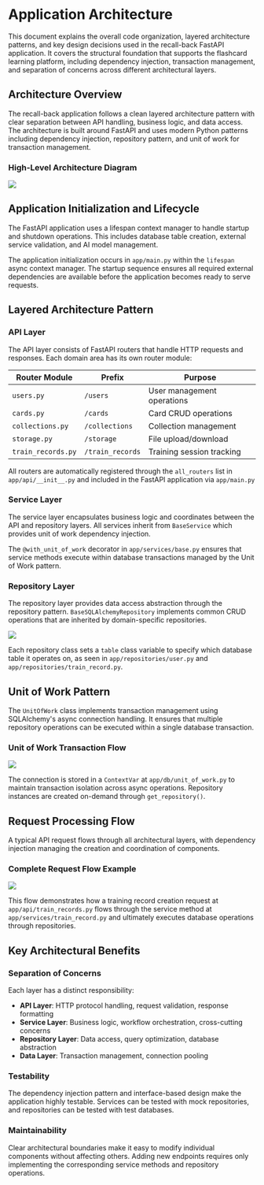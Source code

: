 # Application Architecture

This document explains the overall code organization, layered architecture patterns, and key design decisions used in the recall-back FastAPI application. It covers the structural foundation that supports the flashcard learning platform, including dependency injection, transaction management, and separation of concerns across different architectural layers.

## Architecture Overview

The recall-back application follows a clean layered architecture pattern with clear separation between API handling, business logic, and data access. The architecture is built around FastAPI and uses modern Python patterns including dependency injection, repository pattern, and unit of work for transaction management.

### High-Level Architecture Diagram

![](.source/img_7.png)

## Application Initialization and Lifecycle

The FastAPI application uses a lifespan context manager to handle startup and shutdown operations. This includes database table creation, external service validation, and AI model management.

The application initialization occurs in `app/main.py` within the `lifespan` async context manager. The startup sequence ensures all required external dependencies are available before the application becomes ready to serve requests.

## Layered Architecture Pattern

### API Layer

The API layer consists of FastAPI routers that handle HTTP requests and responses. Each domain area has its own router module:

| Router Module | Prefix | Purpose |
| --- | --- | --- |
| `users.py` | `/users` | User management operations |
| `cards.py` | `/cards` | Card CRUD operations |
| `collections.py` | `/collections` | Collection management |
| `storage.py` | `/storage` | File upload/download |
| `train_records.py` | `/train_records` | Training session tracking |

All routers are automatically registered through the `all_routers` list in `app/api/__init__.py` and included in the FastAPI application via `app/main.py`

### Service Layer

The service layer encapsulates business logic and coordinates between the API and repository layers. All services inherit from `BaseService` which provides unit of work dependency injection.

The `@with_unit_of_work` decorator in `app/services/base.py` ensures that service methods execute within database transactions managed by the Unit of Work pattern.

### Repository Layer

The repository layer provides data access abstraction through the repository pattern. `BaseSQLAlchemyRepository` implements common CRUD operations that are inherited by domain-specific repositories.

![](.source/img_8.png)

Each repository class sets a `table` class variable to specify which database table it operates on, as seen in `app/repositories/user.py` and `app/repositories/train_record.py`.

## Unit of Work Pattern

The `UnitOfWork` class implements transaction management using SQLAlchemy's async connection handling. It ensures that multiple repository operations can be executed within a single database transaction.

### Unit of Work Transaction Flow

![](.source/img_9.png)

The connection is stored in a `ContextVar` at `app/db/unit_of_work.py` to maintain transaction isolation across async operations. Repository instances are created on-demand through `get_repository()`.

## Request Processing Flow

A typical API request flows through all architectural layers, with dependency injection managing the creation and coordination of components.

### Complete Request Flow Example

![](.source/img_10.png)

This flow demonstrates how a training record creation request at `app/api/train_records.py` flows through the service method at `app/services/train_record.py` and ultimately executes database operations through repositories.

## Key Architectural Benefits

### Separation of Concerns

Each layer has a distinct responsibility:

-   **API Layer**: HTTP protocol handling, request validation, response formatting
-   **Service Layer**: Business logic, workflow orchestration, cross-cutting concerns
-   **Repository Layer**: Data access, query optimization, database abstraction
-   **Data Layer**: Transaction management, connection pooling

### Testability

The dependency injection pattern and interface-based design make the application highly testable. Services can be tested with mock repositories, and repositories can be tested with test databases.

### Maintainability

Clear architectural boundaries make it easy to modify individual components without affecting others. Adding new endpoints requires only implementing the corresponding service methods and repository operations.
